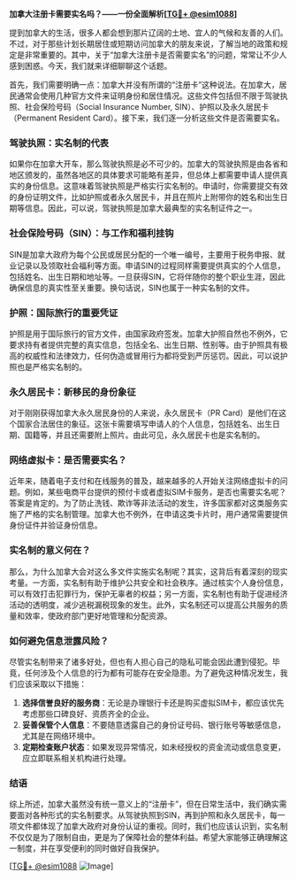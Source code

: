 **加拿大注册卡需要实名吗？——一份全面解析[[TG💪+ @esim1088](https://t.me/s/esim1088)]**

提到加拿大的生活，很多人都会想到那片辽阔的土地、宜人的气候和友善的人们。不过，对于那些计划长期居住或短期访问加拿大的朋友来说，了解当地的政策和规定是非常重要的。其中，关于“加拿大注册卡是否需要实名”的问题，常常让不少人感到困惑。今天，我们就来详细聊聊这个话题。

首先，我们需要明确一点：加拿大并没有所谓的“注册卡”这种说法。在加拿大，居民通常会使用几种官方文件来证明身份和居住情况。这些文件包括但不限于驾驶执照、社会保险号码（Social Insurance Number, SIN）、护照以及永久居民卡（Permanent Resident Card）。接下来，我们逐一分析这些文件是否需要实名。

### 驾驶执照：实名制的代表

如果你在加拿大开车，那么驾驶执照是必不可少的。加拿大的驾驶执照是由各省和地区颁发的，虽然各地区的具体要求可能略有差异，但总体上都需要申请人提供真实的身份信息。这意味着驾驶执照是严格实行实名制的。申请时，你需要提交有效的身份证明文件，比如护照或者永久居民卡，并且在照片上附带你的姓名和出生日期等信息。因此，可以说，驾驶执照是加拿大最典型的实名制证件之一。

### 社会保险号码（SIN）：与工作和福利挂钩

SIN是加拿大政府为每个公民或居民分配的一个唯一编号，主要用于税务申报、就业记录以及领取社会福利等方面。申请SIN的过程同样需要提供真实的个人信息，包括姓名、出生日期和地址等。一旦获得SIN，它将伴随你的整个职业生涯，因此确保信息的真实性至关重要。换句话说，SIN也属于一种实名制的文件。

### 护照：国际旅行的重要凭证

护照是用于国际旅行的官方文件，由国家政府签发。加拿大护照自然也不例外，它要求持有者提供完整的真实信息，包括全名、出生日期、性别等。由于护照具有极高的权威性和法律效力，任何伪造或冒用行为都将受到严厉惩罚。因此，可以说护照也是严格实名制的。

### 永久居民卡：新移民的身份象征

对于刚刚获得加拿大永久居民身份的人来说，永久居民卡（PR Card）是他们在这个国家合法居住的象征。这张卡需要填写申请人的个人信息，包括姓名、出生日期、国籍等，并且还需要附上照片。由此可见，永久居民卡也是实名制的。

### 网络虚拟卡：是否需要实名？

近年来，随着电子支付和在线服务的普及，越来越多的人开始关注网络虚拟卡的问题。例如，某些电商平台提供的预付卡或者虚拟SIM卡服务，是否也需要实名呢？答案是肯定的。为了防止洗钱、欺诈等非法活动的发生，许多国家都对这类服务实施了严格的实名制管理。加拿大也不例外，在申请这类卡片时，用户通常需要提供身份证件并验证身份信息。

### 实名制的意义何在？

那么，为什么加拿大会对这么多文件实施实名制呢？其实，这背后有着深刻的现实考量。一方面，实名制有助于维护公共安全和社会秩序。通过核实个人身份信息，可以有效打击犯罪行为，保护无辜者的权益；另一方面，实名制也有助于促进经济活动的透明度，减少逃税漏税现象的发生。此外，实名制还可以提高公共服务的质量和效率，使政府部门更好地管理和分配资源。

### 如何避免信息泄露风险？

尽管实名制带来了诸多好处，但也有人担心自己的隐私可能会因此遭到侵犯。毕竟，任何涉及个人信息的行为都有可能存在安全隐患。为了避免这种情况发生，我们应该采取以下措施：

1. **选择信誉良好的服务商**：无论是办理银行卡还是购买虚拟SIM卡，都应该优先考虑那些口碑良好、资质齐全的企业。
2. **妥善保管个人信息**：不要随意透露自己的身份证号码、银行账号等敏感信息，尤其是在网络环境中。
3. **定期检查账户状态**：如果发现异常情况，如未经授权的资金流动或信息变更，应立即联系相关机构进行处理。

### 结语

综上所述，加拿大虽然没有统一意义上的“注册卡”，但在日常生活中，我们确实需要面对各种形式的实名制要求。从驾驶执照到SIN，再到护照和永久居民卡，每一项文件都体现了加拿大政府对身份认证的重视。同时，我们也应该认识到，实名制不仅仅是为了限制自由，更是为了保障社会的整体利益。希望大家能够正确理解这一制度，并在享受便利的同时做好自我保护。

[[TG💪+ @esim1088](https://t.me/s/esim1088) ![Image](https://i.postimg.cc/4NQfJmqS/Snipaste-2025-05-13-00-14-12.png)]